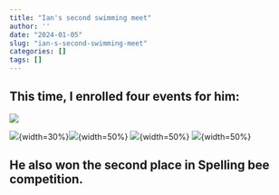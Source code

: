 ```yaml
---
title: "Ian's second swimming meet"
author: ''
date: "2024-01-05"
slug: "ian-s-second-swimming-meet"
categories: []
tags: []
---
```


## This time, I enrolled four events for him:

![](/image/TrueBlue2024-01-04.jpg)


![](/image/200freestyle.jpg){width=30%}![](/image/100freestorke.jpg){width=50%} ![](/image/50backstroke.jpg){width=50%} ![](/image/100breaststroke.jpg){width=50%}


## He also won the second place in Spelling bee competition.